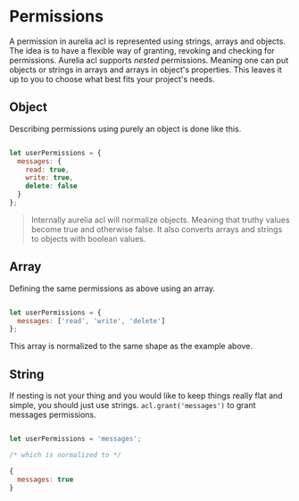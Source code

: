 # Permissions

A permission in aurelia acl is represented using strings, arrays and objects.
The idea is to have a flexible way of granting, revoking and checking for
permissions. Aurelia acl supports *nested* permissions. Meaning one can put
objects or strings in arrays and arrays in object's properties. This leaves it
up to you to choose what best fits your project's needs.

## Object

Describing permissions using purely an object is done like this.

```js

let userPermissions = {
  messages: {
    read: true,
    write: true,
    delete: false
  }
};

```

> Internally aurelia acl will normalize objects. Meaning that truthy values
> become true and otherwise false. It also converts arrays and strings to
> objects with boolean values.

## Array

Defining the same permissions as above using an array.

```js

let userPermissions = {
  messages: ['read', 'write', 'delete']
};

```

This array is normalized to the same shape as the example above.

## String

If nesting is not your thing and you would like to keep things really flat and
simple, you should just use strings. `acl.grant('messages')` to grant messages
permissions.

```js

let userPermissions = 'messages';

/* which is normalized to */

{
  messages: true
}

```
